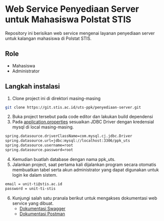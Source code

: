 # Web Service Penyediaan Server untuk Mahasiswa Polstat STIS

Repository ini berisikan web service mengenai layanan penyediaan server untuk kalangan mahasiswa di Polstat STIS.

## Role
-   Mahasiswa
-   Administrator

## Langkah instalasi
1. Clone project ini di direktori masing-masing
```bash
git clone https://git.stis.ac.id/uts-ppk/penyediaan-server.git
```

2. Buka project tersebut pada code editor dan lakukan build dependensi
3. Pada [application.properties](./src/main/resources/application.properties) sesuaikan JDBC Driver dengan kredensial mysql di local masing-masing.
```bash
spring.datasource.driverClassName=com.mysql.cj.jdbc.Driver
spring.datasource.url=jdbc:mysql://localhost:3306/ppk_uts
spring.datasource.username=root
spring.datasource.password=root
```

4. Kemudian buatlah database dengan nama ppk_uts.
5. Jalankan project, saat pertama kali dijalankan program secara otomatis membuatkan tabel serta akun administrator yang dapat digunakan untuk login ke dalam sistem.
```bash
email = unit-ti@stis.ac.id
password = unit-ti-stis
```

6. Kunjungi salah satu pranala berikut untuk mengakses dokumentasi web service yang dibuat.
	- [Dokumentasi Swagger](https://ray123fa.github.io/STIS-Server-Service-API-Documentation/)
	- [Dokumentasi Postman](https://documenter.getpostman.com/view/24405166/2sAYBPkZmh)